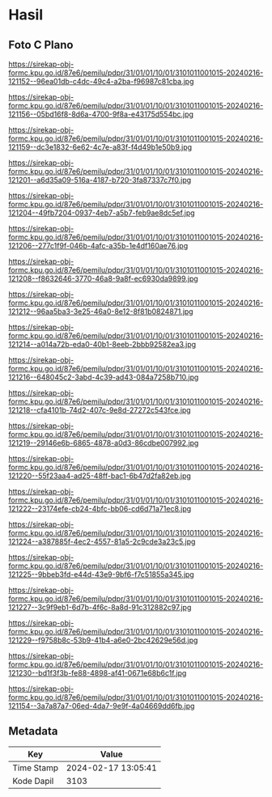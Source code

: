 # Hasil

## Foto C Plano

https://sirekap-obj-formc.kpu.go.id/87e6/pemilu/pdpr/31/01/01/10/01/3101011001015-20240216-121152--96ea01db-c4dc-49c4-a2ba-f96987c81cba.jpg

https://sirekap-obj-formc.kpu.go.id/87e6/pemilu/pdpr/31/01/01/10/01/3101011001015-20240216-121156--05bd16f8-8d6a-4700-9f8a-e43175d554bc.jpg

https://sirekap-obj-formc.kpu.go.id/87e6/pemilu/pdpr/31/01/01/10/01/3101011001015-20240216-121159--dc3e1832-6e62-4c7e-a83f-f4d49b1e50b9.jpg

https://sirekap-obj-formc.kpu.go.id/87e6/pemilu/pdpr/31/01/01/10/01/3101011001015-20240216-121201--a6d35a09-516a-4187-b720-3fa87337c7f0.jpg

https://sirekap-obj-formc.kpu.go.id/87e6/pemilu/pdpr/31/01/01/10/01/3101011001015-20240216-121204--49fb7204-0937-4eb7-a5b7-feb9ae8dc5ef.jpg

https://sirekap-obj-formc.kpu.go.id/87e6/pemilu/pdpr/31/01/01/10/01/3101011001015-20240216-121206--277c1f9f-046b-4afc-a35b-1e4df160ae76.jpg

https://sirekap-obj-formc.kpu.go.id/87e6/pemilu/pdpr/31/01/01/10/01/3101011001015-20240216-121208--f8632646-3770-46a8-9a8f-ec6930da9899.jpg

https://sirekap-obj-formc.kpu.go.id/87e6/pemilu/pdpr/31/01/01/10/01/3101011001015-20240216-121212--96aa5ba3-3e25-46a0-8e12-8f81b0824871.jpg

https://sirekap-obj-formc.kpu.go.id/87e6/pemilu/pdpr/31/01/01/10/01/3101011001015-20240216-121214--a014a72b-eda0-40b1-8eeb-2bbb92582ea3.jpg

https://sirekap-obj-formc.kpu.go.id/87e6/pemilu/pdpr/31/01/01/10/01/3101011001015-20240216-121216--648045c2-3abd-4c39-ad43-084a7258b710.jpg

https://sirekap-obj-formc.kpu.go.id/87e6/pemilu/pdpr/31/01/01/10/01/3101011001015-20240216-121218--cfa4101b-74d2-407c-9e8d-27272c543fce.jpg

https://sirekap-obj-formc.kpu.go.id/87e6/pemilu/pdpr/31/01/01/10/01/3101011001015-20240216-121219--29146e6b-6865-4878-a0d3-86cdbe007992.jpg

https://sirekap-obj-formc.kpu.go.id/87e6/pemilu/pdpr/31/01/01/10/01/3101011001015-20240216-121220--55f23aa4-ad25-48ff-bac1-6b47d2fa82eb.jpg

https://sirekap-obj-formc.kpu.go.id/87e6/pemilu/pdpr/31/01/01/10/01/3101011001015-20240216-121222--23174efe-cb24-4bfc-bb06-cd6d71a71ec8.jpg

https://sirekap-obj-formc.kpu.go.id/87e6/pemilu/pdpr/31/01/01/10/01/3101011001015-20240216-121224--a387885f-4ec2-4557-81a5-2c9cde3a23c5.jpg

https://sirekap-obj-formc.kpu.go.id/87e6/pemilu/pdpr/31/01/01/10/01/3101011001015-20240216-121225--9bbeb3fd-e44d-43e9-9bf6-f7c51855a345.jpg

https://sirekap-obj-formc.kpu.go.id/87e6/pemilu/pdpr/31/01/01/10/01/3101011001015-20240216-121227--3c9f9eb1-6d7b-4f6c-8a8d-91c312882c97.jpg

https://sirekap-obj-formc.kpu.go.id/87e6/pemilu/pdpr/31/01/01/10/01/3101011001015-20240216-121229--f9758b8c-53b9-41b4-a6e0-2bc42629e56d.jpg

https://sirekap-obj-formc.kpu.go.id/87e6/pemilu/pdpr/31/01/01/10/01/3101011001015-20240216-121230--bd1f3f3b-fe88-4898-af41-0671e68b6c1f.jpg

https://sirekap-obj-formc.kpu.go.id/87e6/pemilu/pdpr/31/01/01/10/01/3101011001015-20240216-121154--3a7a87a7-06ed-4da7-9e9f-4a04669dd6fb.jpg


## Metadata

| Key        | Value               |
| ---------- | ------------------- |
| Time Stamp | 2024-02-17 13:05:41 |
| Kode Dapil | 3103                |



